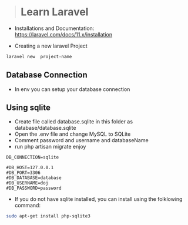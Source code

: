 > # Learn Laravel

-   Installations and Documentation: https://laravel.com/docs/11.x/installation

-   Creating a new laravel Project

```bash
laravel new  project-name
```

## Database Connection

-   In env you can setup your database connection

## Using sqlite

-   Create file called database.sqlite in this folder as database/database.sqlite
-   Open the .env file and change MySQL to SQLite
-   Comment password and username and databaseName
-   run php artisan migrate enjoy

```env
DB_CONNECTION=sqlite

#DB_HOST=127.0.0.1
#DB_PORT=3306
#DB_DATABASE=database
#DB_USERNAME=doj
#DB_PASSWORD=password
```

-   If you do not have sqlite installed, you can install using the folklowing command:

```bash
sudo apt-get install php-sqlite3
```
